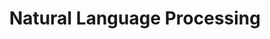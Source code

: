 ---
layout: post
title: Natural Language Processing
description: Introduce the students to the field of Natural Language Processing.
redirect: https://ingeotec.github.io/NLP-Course/
---
